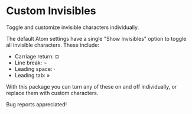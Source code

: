 # Custom Invisibles

Toggle and customize invisible characters individually.

The default Atom settings have a single "Show Invisibles" option to toggle all invisible characters.
These include:

- Carriage return: ¤
- Line break: ¬
- Leading space: ·
- Leading tab: »

With this package you can turn any of these on and off individually,
or replace them with custom characters.

Bug reports appreciated!
